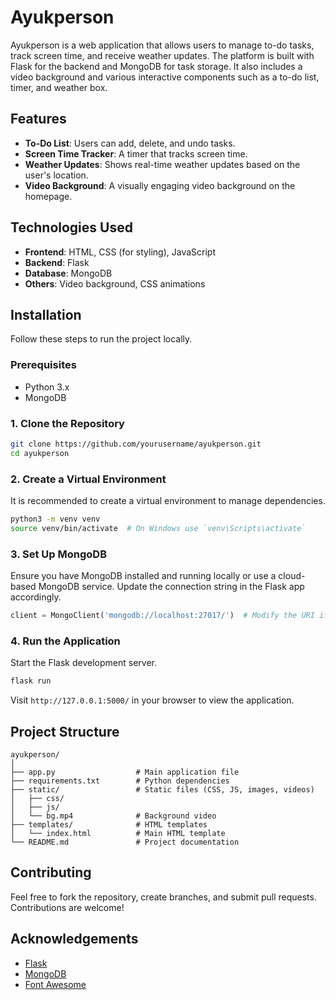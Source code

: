 
# Ayukperson

Ayukperson is a web application that allows users to manage to-do tasks, track screen time, and receive weather updates. The platform is built with Flask for the backend and MongoDB for task storage. It also includes a video background and various interactive components such as a to-do list, timer, and weather box.

## Features

- **To-Do List**: Users can add, delete, and undo tasks.
- **Screen Time Tracker**: A timer that tracks screen time.
- **Weather Updates**: Shows real-time weather updates based on the user's location.
- **Video Background**: A visually engaging video background on the homepage.

## Technologies Used

- **Frontend**: HTML, CSS (for styling), JavaScript
- **Backend**: Flask
- **Database**: MongoDB
- **Others**: Video background, CSS animations

## Installation

Follow these steps to run the project locally.

### Prerequisites

- Python 3.x
- MongoDB

### 1. Clone the Repository

```bash
git clone https://github.com/yourusername/ayukperson.git
cd ayukperson
```

### 2. Create a Virtual Environment

It is recommended to create a virtual environment to manage dependencies.

```bash
python3 -m venv venv
source venv/bin/activate  # On Windows use `venv\Scripts\activate`
```



### 3. Set Up MongoDB

Ensure you have MongoDB installed and running locally or use a cloud-based MongoDB service. Update the connection string in the Flask app accordingly.

```python
client = MongoClient('mongodb://localhost:27017/')  # Modify the URI if necessary
```

### 4. Run the Application

Start the Flask development server.

```bash
flask run
```

Visit `http://127.0.0.1:5000/` in your browser to view the application.

## Project Structure

```
ayukperson/
│
├── app.py                  # Main application file
├── requirements.txt        # Python dependencies
├── static/                 # Static files (CSS, JS, images, videos)
│   ├── css/
│   ├── js/
│   └── bg.mp4              # Background video
├── templates/              # HTML templates
│   └── index.html          # Main HTML template
└── README.md               # Project documentation
```

## Contributing

Feel free to fork the repository, create branches, and submit pull requests. Contributions are welcome!


## Acknowledgements

- [Flask](https://flask.palletsprojects.com/)
- [MongoDB](https://www.mongodb.com/)
- [Font Awesome](https://fontawesome.com/)
